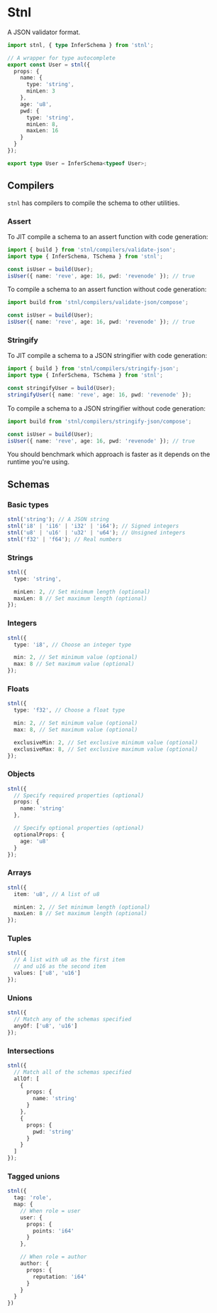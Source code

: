 # Stnl
A JSON validator format.
```ts
import stnl, { type InferSchema } from 'stnl';

// A wrapper for type autocomplete
export const User = stnl({
  props: {
    name: {
      type: 'string',
      minLen: 3
    },
    age: 'u8',
    pwd: {
      type: 'string',
      minLen: 8,
      maxLen: 16
    }
  }
});

export type User = InferSchema<typeof User>;
```

## Compilers
`stnl` has compilers to compile the schema to other utilities.

### Assert

To JIT compile a schema to an assert function with code generation:
```ts
import { build } from 'stnl/compilers/validate-json';
import type { InferSchema, TSchema } from 'stnl';

const isUser = build(User);
isUser({ name: 'reve', age: 16, pwd: 'revenode' }); // true
```

To compile a schema to an assert function without code generation:
```ts
import build from 'stnl/compilers/validate-json/compose';

const isUser = build(User);
isUser({ name: 'reve', age: 16, pwd: 'revenode' }); // true
```

### Stringify
To JIT compile a schema to a JSON stringifier with code generation:
```ts
import { build } from 'stnl/compilers/stringify-json';
import type { InferSchema, TSchema } from 'stnl';

const stringifyUser = build(User);
stringifyUser({ name: 'reve', age: 16, pwd: 'revenode' });
```

To compile a schema to a JSON stringifier without code generation:
```ts
import build from 'stnl/compilers/stringify-json/compose';

const isUser = build(User);
isUser({ name: 'reve', age: 16, pwd: 'revenode' }); // true
```

You should benchmark which approach is faster as it depends on the runtime you're using.

## Schemas

### Basic types
```ts
stnl('string'); // A JSON string
stnl('i8' | 'i16' | 'i32' | 'i64'); // Signed integers
stnl('u8' | 'u16' | 'u32' | 'u64'); // Unsigned integers
stnl('f32' | 'f64'); // Real numbers
```

### Strings
```ts
stnl({
  type: 'string',

  minLen: 2, // Set minimum length (optional)
  maxLen: 8 // Set maximum length (optional)
});
```

### Integers
```ts
stnl({
  type: 'i8', // Choose an integer type

  min: 2, // Set minimum value (optional)
  max: 8 // Set maximum value (optional)
});
```

### Floats
```ts
stnl({
  type: 'f32', // Choose a float type

  min: 2, // Set minimum value (optional)
  max: 8, // Set maximum value (optional)

  exclusiveMin: 2, // Set exclusive minimum value (optional)
  exclusiveMax: 8, // Set exclusive maximum value (optional)
});
```

### Objects
```ts
stnl({
  // Specify required properties (optional)
  props: {
    name: 'string'
  },

  // Specify optional properties (optional)
  optionalProps: {
    age: 'u8'
  }
});
```

### Arrays
```ts
stnl({
  item: 'u8', // A list of u8

  minLen: 2, // Set minimum length (optional)
  maxLen: 8 // Set maximum length (optional)
});
```

### Tuples
```ts
stnl({
  // A list with u8 as the first item
  // and u16 as the second item
  values: ['u8', 'u16']
});
```

### Unions
```ts
stnl({
  // Match any of the schemas specified
  anyOf: ['u8', 'u16']
});
```

### Intersections
```ts
stnl({
  // Match all of the schemas specified
  allOf: [
    {
      props: {
        name: 'string'
      }
    },
    {
      props: {
        pwd: 'string'
      }
    }
  ]
});
```

### Tagged unions
```ts
stnl({
  tag: 'role',
  map: {
    // When role = user
    user: {
      props: {
        points: 'i64'
      }
    },

    // When role = author
    author: {
      props: {
        reputation: 'i64'
      }
    }
  }
})
```
